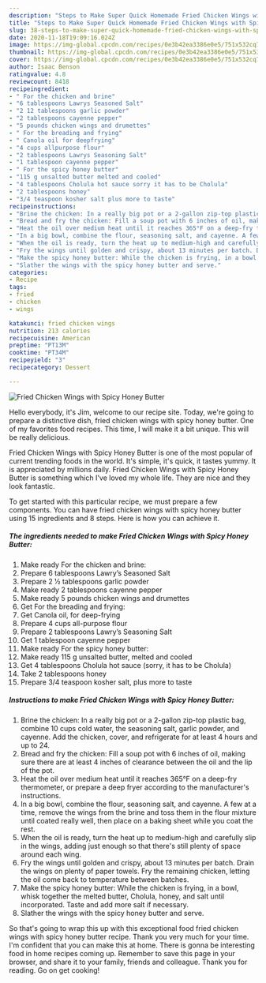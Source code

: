 ```yaml
---
description: "Steps to Make Super Quick Homemade Fried Chicken Wings with Spicy Honey Butter"
title: "Steps to Make Super Quick Homemade Fried Chicken Wings with Spicy Honey Butter"
slug: 38-steps-to-make-super-quick-homemade-fried-chicken-wings-with-spicy-honey-butter
date: 2020-11-18T19:09:16.024Z
image: https://img-global.cpcdn.com/recipes/0e3b42ea3386e0e5/751x532cq70/fried-chicken-wings-with-spicy-honey-butter-recipe-main-photo.jpg
thumbnail: https://img-global.cpcdn.com/recipes/0e3b42ea3386e0e5/751x532cq70/fried-chicken-wings-with-spicy-honey-butter-recipe-main-photo.jpg
cover: https://img-global.cpcdn.com/recipes/0e3b42ea3386e0e5/751x532cq70/fried-chicken-wings-with-spicy-honey-butter-recipe-main-photo.jpg
author: Isaac Benson
ratingvalue: 4.8
reviewcount: 8418
recipeingredient:
- " For the chicken and brine"
- "6 tablespoons Lawrys Seasoned Salt"
- "2 12 tablespoons garlic powder"
- "2 tablespoons cayenne pepper"
- "5 pounds chicken wings and drumettes"
- " For the breading and frying"
- " Canola oil for deepfrying"
- "4 cups allpurpose flour"
- "2 tablespoons Lawrys Seasoning Salt"
- "1 tablespoon cayenne pepper"
- " For the spicy honey butter"
- "115 g unsalted butter melted and cooled"
- "4 tablespoons Cholula hot sauce sorry it has to be Cholula"
- "2 tablespoons honey"
- "3/4 teaspoon kosher salt plus more to taste"
recipeinstructions:
- "Brine the chicken: In a really big pot or a 2-gallon zip-top plastic bag, combine 10 cups cold water, the seasoning salt, garlic powder, and cayenne. Add the chicken, cover, and refrigerate for at least 4 hours and up to 24."
- "Bread and fry the chicken: Fill a soup pot with 6 inches of oil, making sure there are at least 4 inches of clearance between the oil and the lip of the pot."
- "Heat the oil over medium heat until it reaches 365°F on a deep-fry thermometer, or prepare a deep fryer according to the manufacturer&#39;s instructions."
- "In a big bowl, combine the flour, seasoning salt, and cayenne. A few at a time, remove the wings from the brine and toss them in the flour mixture until coated really well, then place on a baking sheet while you coat the rest."
- "When the oil is ready, turn the heat up to medium-high and carefully slip in the wings, adding just enough so that there&#39;s still plenty of space around each wing."
- "Fry the wings until golden and crispy, about 13 minutes per batch. Drain the wings on plenty of paper towels. Fry the remaining chicken, letting the oil come back to temperature between batches."
- "Make the spicy honey butter: While the chicken is frying, in a bowl, whisk together the melted butter, Cholula, honey, and salt until incorporated. Taste and add more salt if necessary."
- "Slather the wings with the spicy honey butter and serve."
categories:
- Recipe
tags:
- fried
- chicken
- wings

katakunci: fried chicken wings 
nutrition: 213 calories
recipecuisine: American
preptime: "PT13M"
cooktime: "PT34M"
recipeyield: "3"
recipecategory: Dessert

---
```



![Fried Chicken Wings with Spicy Honey Butter](https://img-global.cpcdn.com/recipes/0e3b42ea3386e0e5/751x532cq70/fried-chicken-wings-with-spicy-honey-butter-recipe-main-photo.jpg)

Hello everybody, it's Jim, welcome to our recipe site. Today, we're going to prepare a distinctive dish, fried chicken wings with spicy honey butter. One of my favorites food recipes. This time, I will make it a bit unique. This will be really delicious.



Fried Chicken Wings with Spicy Honey Butter is one of the most popular of current trending foods in the world. It's simple, it's quick, it tastes yummy. It is appreciated by millions daily. Fried Chicken Wings with Spicy Honey Butter is something which I've loved my whole life. They are nice and they look fantastic.


To get started with this particular recipe, we must prepare a few components. You can have fried chicken wings with spicy honey butter using 15 ingredients and 8 steps. Here is how you can achieve it.

<!--inarticleads1-->

##### The ingredients needed to make Fried Chicken Wings with Spicy Honey Butter:

1. Make ready  For the chicken and brine:
1. Prepare 6 tablespoons Lawry’s Seasoned Salt
1. Prepare 2 1⁄2 tablespoons garlic powder
1. Make ready 2 tablespoons cayenne pepper
1. Make ready 5 pounds chicken wings and drumettes
1. Get  For the breading and frying:
1. Get  Canola oil, for deep-frying
1. Prepare 4 cups all-purpose flour
1. Prepare 2 tablespoons Lawry’s Seasoning Salt
1. Get 1 tablespoon cayenne pepper
1. Make ready  For the spicy honey butter:
1. Make ready 115 g unsalted butter, melted and cooled
1. Get 4 tablespoons Cholula hot sauce (sorry, it has to be Cholula)
1. Take 2 tablespoons honey
1. Prepare 3/4 teaspoon kosher salt, plus more to taste




<!--inarticleads2-->

##### Instructions to make Fried Chicken Wings with Spicy Honey Butter:

1. Brine the chicken: In a really big pot or a 2-gallon zip-top plastic bag, combine 10 cups cold water, the seasoning salt, garlic powder, and cayenne. Add the chicken, cover, and refrigerate for at least 4 hours and up to 24.
1. Bread and fry the chicken: Fill a soup pot with 6 inches of oil, making sure there are at least 4 inches of clearance between the oil and the lip of the pot.
1. Heat the oil over medium heat until it reaches 365°F on a deep-fry thermometer, or prepare a deep fryer according to the manufacturer&#39;s instructions.
1. In a big bowl, combine the flour, seasoning salt, and cayenne. A few at a time, remove the wings from the brine and toss them in the flour mixture until coated really well, then place on a baking sheet while you coat the rest.
1. When the oil is ready, turn the heat up to medium-high and carefully slip in the wings, adding just enough so that there&#39;s still plenty of space around each wing.
1. Fry the wings until golden and crispy, about 13 minutes per batch. Drain the wings on plenty of paper towels. Fry the remaining chicken, letting the oil come back to temperature between batches.
1. Make the spicy honey butter: While the chicken is frying, in a bowl, whisk together the melted butter, Cholula, honey, and salt until incorporated. Taste and add more salt if necessary.
1. Slather the wings with the spicy honey butter and serve.




So that's going to wrap this up with this exceptional food fried chicken wings with spicy honey butter recipe. Thank you very much for your time. I'm confident that you can make this at home. There is gonna be interesting food in home recipes coming up. Remember to save this page in your browser, and share it to your family, friends and colleague. Thank you for reading. Go on get cooking!
